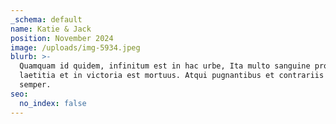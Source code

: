 ```yaml
---
_schema: default
name: Katie & Jack
position: November 2024
image: /uploads/img-5934.jpeg
blurb: >-
  Quamquam id quidem, infinitum est in hac urbe, Ita multo sanguine profuso in
  laetitia et in victoria est mortuus. Atqui pugnantibus et contrariis studiis
  semper.
seo:
  no_index: false
---
```

